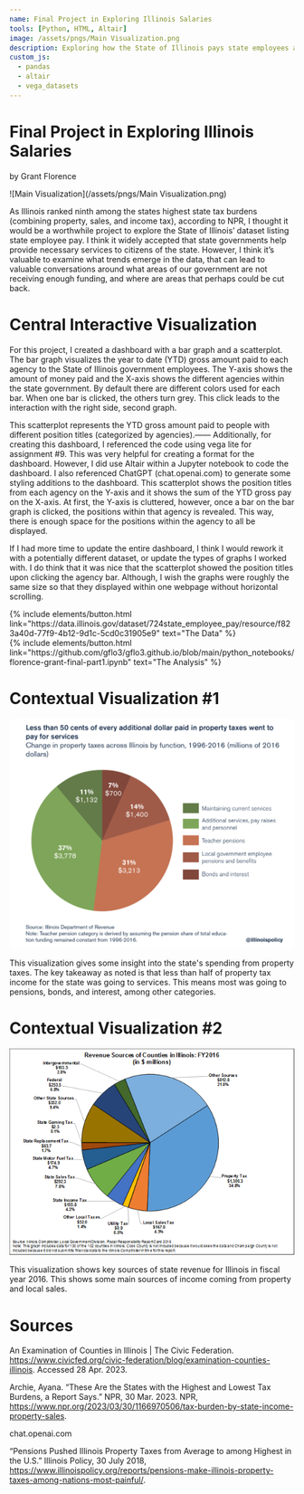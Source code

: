 ```yaml
---
name: Final Project in Exploring Illinois Salaries
tools: [Python, HTML, Altair]
image: /assets/pngs/Main Visualization.png
description: Exploring how the State of Illinois pays state employees across various agencies
custom_js:
  - pandas
  - altair
  - vega_datasets
---
```

# Final Project in Exploring Illinois Salaries
by Grant Florence

![Main Visualization](/assets/pngs/Main Visualization.png) 

As Illinois ranked ninth among the states highest state tax burdens (combining property, sales, and income tax), according to NPR, I thought it would be a worthwhile project to explore the State of Illinois’ dataset listing state employee pay. I think it widely accepted that state governments help provide necessary services to citizens of the state. However, I think it’s valuable to examine what trends emerge in the data, that can lead to valuable conversations around what areas of our government are not receiving enough funding, and where are areas that perhaps could be cut back.

# Central Interactive Visualization

<vegachart schema-url="{{ site.baseurl }}/assets/json/central_charts.json" style="width: 100%"></vegachart>

For this project, I created a dashboard with a bar graph and a scatterplot. The bar graph visualizes the year to date (YTD) gross amount paid to each agency to the State of Illinois government employees. The Y-axis shows the amount of money paid and the X-axis shows the different agencies within the state government. By default there are different colors used for each bar. When one bar is clicked, the others turn grey. This click leads to the interaction with the right side, second graph. 

This scatterplot represents the YTD gross amount paid to people with different position titles (categorized by agencies).—— Additionally, for creating this dashboard, I referenced the code using vega lite for assignment #9. This was very helpful for creating a format for the dashboard. However, I did use Altair within a Jupyter notebook to code the dashboard. I also referenced ChatGPT (chat.openai.com) to generate some styling additions to the dashboard. This scatterplot shows the position titles from each agency on the Y-axis and it shows the sum of the YTD gross pay on the X-axis. At first, the Y-axis is cluttered, however, once a bar on the bar graph is clicked, the positions within that agency is revealed. This way, there is enough space for the positions within the agency to all be displayed. 

If I had more time to update the entire dashboard, I think I would rework it with a potentially different dataset, or update the types of graphs I worked with. I do think that it was nice that the scatterplot showed the position titles upon clicking the agency bar. Although, I wish the graphs were roughly the same size so that they displayed within one webpage without horizontal scrolling.

<div class="left">
{% include elements/button.html link="https://data.illinois.gov/dataset/724state_employee_pay/resource/f823a40d-77f9-4b12-9d1c-5cd0c31905e9" text="The Data" %}
</div>

<div class="right">
{% include elements/button.html link="https://github.com/gflo3/gflo3.github.io/blob/main/python_notebooks/florence-grant-final-part1.ipynb" text="The Analysis" %}
</div>

# Contextual Visualization #1

![50cents](/assets/pngs/50cents.png) 

This visualization gives some insight into the state's spending from property taxes. The key takeaway as noted is that less than half of property tax income for the state was going to services. This means most was going to pensions, bonds, and interest, among other categories.

# Contextual Visualization #2

![revenue-illinois](/assets/pngs/revenue-illinois.png) 

This visualization shows key sources of state revenue for Illinois in fiscal year 2016. This shows some main sources of income coming from property and local sales.

# Sources

An Examination of Counties in Illinois | The Civic Federation. https://www.civicfed.org/civic-federation/blog/examination-counties-illinois. Accessed 28 Apr. 2023.

Archie, Ayana. “These Are the States with the Highest and Lowest Tax Burdens, a Report Says.” NPR, 30 Mar. 2023. NPR, https://www.npr.org/2023/03/30/1166970506/tax-burden-by-state-income-property-sales.

chat.openai.com

“Pensions Pushed Illinois Property Taxes from Average to among Highest in the U.S.” Illinois Policy, 30 July 2018, https://www.illinoispolicy.org/reports/pensions-make-illinois-property-taxes-among-nations-most-painful/.
